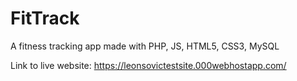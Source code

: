 # FitTrack

A fitness tracking app made with PHP, JS, HTML5, CSS3, MySQL

Link to live website: https://leonsovictestsite.000webhostapp.com/
